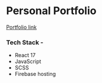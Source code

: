 # Personal Portfolio

[Portfolio link](https://imanshurathore.vercel.app/)

### Tech Stack -
- React 17
- JavaScript
- SCSS
- Firebase hosting
